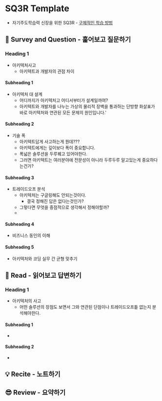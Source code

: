 # SQ3R Template
* 자기주도학습력 신장을 위한 SQ3R - [구체적인 학습 방법](https://m.blog.naver.com/PostView.naver?isHttpsRedirect=true&blogId=lmajo2000&logNo=140201059426)

## 🔎 Survey and Question - 훑어보고 질문하기

### Heading 1
* 아키텍처사고
  - 아키텍트과 개발자의 관점 차이 
#### Subheading 1
* 아키텍처 대 설계
  - 어디까지가 아키텍처고 어디서부터가 설계일까여?
  - 아키텍트와 개발자를 나누는 가상의 물리적 장벽을 통과하는 단방향 화살표가 바로 아키텍처와 연관된 모든 문제의 원인입니다.'

#### Subheading 2
* 기술 폭
  - 아키텍트답게 사고하는게 뭔데??? 
  - 아키텍트에게는 깊이보다 폭이 중요합니다. 
   - 폭넓은 솔루션을 두루꿰고 있어야한다. 
  - 그러면 아키텍트는 여러분야에 전문성이 아니라 두루두루 알고있는게 중요하다는건가?

#### Subheading 3
* 트레이드오프 분석
  - 아키텍처는 구글링해도 안되는것이다. 
    - 결국 정해진 답은 없다는것인가?
  - 그렇다면 무엇을 중점적으로 생각해서 정해야할까?
  - 

#### Subheading 4
* 비즈니스 동인의 이해

#### Subheading 5
* 아키텍처와 코딩 실무 간 균형 맞추기



## 📝 Read - 읽어보고 답변하기

### Heading 1
* 아키텍처의 사고 
  - 어떤 솔루션의 장점도 보면서 그와 연관된 단점이나 트레이드오프틑 없는지 분석해야한다. 

#### Subheading 1
* 

#### Subheading 2
* 

## 💡 Recite - 노트하기

## 😎 Review - 요약하기